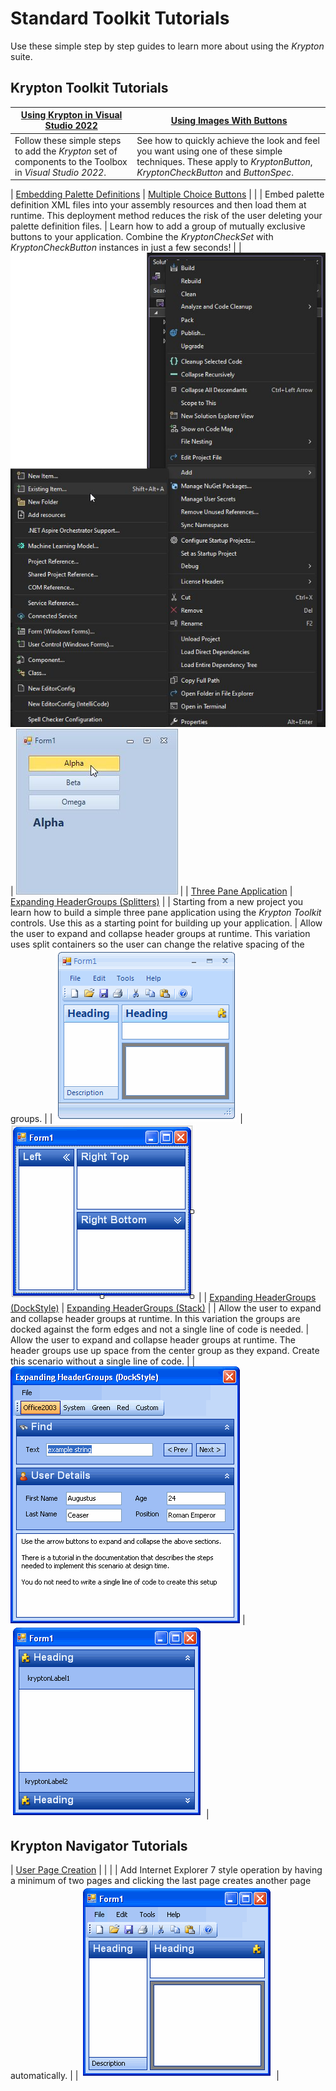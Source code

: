 # Standard Toolkit Tutorials

Use these simple step by step guides to learn more about using the *Krypton*
suite. 
  
  
## Krypton Toolkit Tutorials

| [Using Krypton in Visual Studio 2022](Tutorials/Using%20Krypton%20in%20Visual%20Studio%202022.md)        | [Using Images With Buttons](Tutorials/Using%20Images%20With%20Buttons.md)                                                                                          |
|----------------------------------------------------------------------------------------------------------|--------------------------------------------------------------------------------------------------------------------------------------------------------------------|
| Follow these simple steps to add the *Krypton* set of components to the Toolbox in *Visual Studio 2022*. | See how to quickly achieve the look and feel you want using one of these simple techniques. These apply to *KryptonButton*, *KryptonCheckButton* and *ButtonSpec*. |

| [Embedding Palette Definitions](Tutorials/Embedding%20Palette%20Definitions.md)                                                                                                            | [Multiple Choice Buttons](Tutorials/Multiple%20Choice%20Buttons.md)        |
|
| Embed palette definition XML files into your assembly resources and then load them at runtime. This deployment method reduces the risk of the user deleting your palette definition files. | Learn how to add a group of mutually exclusive buttons to your application. Combine the *KryptonCheckSet* with *KryptonCheckButton* instances in just a few seconds!                     | 
| ![](Tutorials/Images/Embedding%20Palette%20Definitions/Embedding1.png)                                                                                                                                                                  | ![](Tutorials/MultiCheck7.png)                                                                                                                                                           | 
| [Three Pane Application](Tutorials/Three%20Pane%20Application.md)                                                                                                                          | [Expanding HeaderGroups (Splitters)](Tutorials/Expanding%20HeaderGroups%20Splitters.md)                                                                                                  | 
| Starting from a new project you learn how to build a simple three pane application using the *Krypton Toolkit* controls. Use this as a starting point for building up your application.    | Allow the user to expand and collapse header groups at runtime. This variation uses split containers so the user can change the relative spacing of the groups.                          | 
| ![](Tutorials/Images/Three%20Pane%20Application/ThreePaneA22.png)                                                                                                                          | ![](Tutorials/Images/Expanding%20HeaderGroups%20Splitters/Expanding41.png)                                                                                                               | 
| [Expanding HeaderGroups (DockStyle)](Tutorials/Expanding%20HeaderGroups%20DockStyle.md)                                                                                                    | [Expanding HeaderGroups (Stack)](Tutorials/Expanding%20HeaderGroups%20Stack.md)                                                                                                          |
| Allow the user to expand and collapse header groups at runtime. In this variation the groups are docked against the form edges and not a single line of code is needed.                    | Allow the user to expand and collapse header groups at runtime. The header groups use up space from the center group as they expand. Create this scenario without a single line of code. | 
| ![](Tutorials/Images/Expanding%20HeaderGroups%20DockStyle/ExpandingDockStyle.png)                                                                                                          | ![](Tutorials/Images/Expanding%20HeaderGroups%20Stack/TutorialStack18.png)                                                                                                               |


## Krypton Navigator Tutorials

| [User Page Creation](Tutorials/User%20Page%20Creation.md)                                                                                                                                        |
|                                                                                                                                                                            |
| Add Internet Explorer 7 style operation by having a minimum of two pages and clicking the last page creates another page automatically.                                    |
| ![](Tutorials/Images/Three%20Pane%20Application/ThreePane40.png) |

